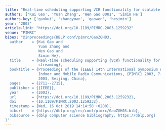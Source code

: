 ```yaml
---
title: "Real-time scheduling supporting VCR functionality for scalable video streaming"
authors: ['Kui Gao', 'Yuan Zhang', 'Wen Gao 0001', 'Simin He']
authors-key: ['gaokui', 'zhangyuan', 'gaowen', 'hesimin']
year: "2003"
article-link: "https://doi.org/10.1109/PIMRC.2003.1259232"
venue: "PIMRC"
bibex: "@inproceedings{DBLP:conf/pimrc/GaoZGH03,
  author    = {Kui Gao and
               Yuan Zhang and
               Wen Gao and
               Simin He},
  title     = {Real-time scheduling supporting {VCR} functionality for scalable video
               streaming},
  booktitle = {Proceedings of the {IEEE} 14th International Symposium on Personal,
               Indoor and Mobile Radio Communications, {PIMRC} 2003, 7-10 September
               2003, Beijing, China},
  pages     = {2711--2715},
  publisher = {{IEEE}},
  year      = {2003},
  url       = {https://doi.org/10.1109/PIMRC.2003.1259232},
  doi       = {10.1109/PIMRC.2003.1259232},
  timestamp = {Wed, 16 Oct 2019 14:14:50 +0200},
  biburl    = {https://dblp.org/rec/conf/pimrc/GaoZGH03.bib},
  bibsource = {dblp computer science bibliography, https://dblp.org}
}"
---
```

